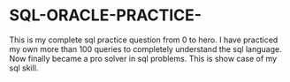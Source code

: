 # SQL-ORACLE-PRACTICE-
This is my complete sql  practice question from 0 to hero. I have practiced my own more than 100 queries to completely understand the sql language. Now finally became a pro solver in sql problems. This is show case of my sql skill.
